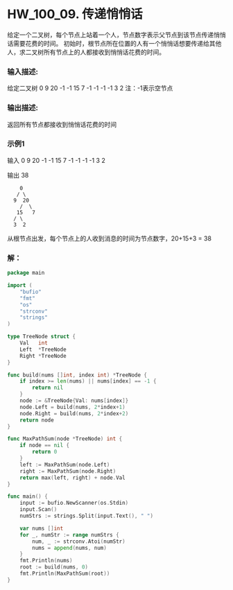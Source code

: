 # HW_100_09. 传递悄悄话
给定一个二叉树，每个节点上站着一个人，节点数字表示父节点到该节点传递悄悄话需要花费的时间。
初始时，根节点所在位置的人有一个悄悄话想要传递给其他人，求二叉树所有节点上的人都接收到悄悄话花费的时间。

### 输入描述:
给定二叉树  0 9 20 -1 -1 15 7 -1 -1 -1 -1 3 2 注：-1表示空节点

### 输出描述:
返回所有节点都接收到悄悄话花费的时间

### 示例1
输入 0 9 20 -1 -1 15 7 -1 -1 -1 -1 3 2

输出 38

        0
       / \
      9  20
        /  \
       15   7
      / \
      3  2

从根节点出发，每个节点上的人收到消息的时间为节点数字，20+15+3 = 38

### 解：

```go
package main

import (
	"bufio"
	"fmt"
	"os"
	"strconv"
	"strings"
)

type TreeNode struct {
	Val   int
	Left  *TreeNode
	Right *TreeNode
}

func build(nums []int, index int) *TreeNode {
	if index >= len(nums) || nums[index] == -1 {
		return nil
	}
	node := &TreeNode{Val: nums[index]}
	node.Left = build(nums, 2*index+1)
	node.Right = build(nums, 2*index+2)
	return node
}

func MaxPathSum(node *TreeNode) int {
	if node == nil {
		return 0
	}
	left := MaxPathSum(node.Left)
	right := MaxPathSum(node.Right)
	return max(left, right) + node.Val
}

func main() {
	input := bufio.NewScanner(os.Stdin)
	input.Scan()
	numStrs := strings.Split(input.Text(), " ")

	var nums []int
	for _, numStr := range numStrs {
		num, _ := strconv.Atoi(numStr)
		nums = append(nums, num)
	}
	fmt.Println(nums)
	root := build(nums, 0)
	fmt.Println(MaxPathSum(root))
}
```